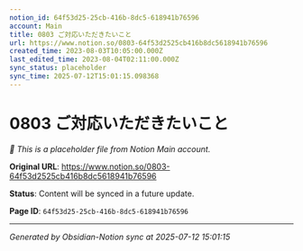 ```yaml
---
notion_id: 64f53d25-25cb-416b-8dc5-618941b76596
account: Main
title: 0803 ご対応いただきたいこと
url: https://www.notion.so/0803-64f53d2525cb416b8dc5618941b76596
created_time: 2023-08-03T10:05:00.000Z
last_edited_time: 2023-08-04T02:11:00.000Z
sync_status: placeholder
sync_time: 2025-07-12T15:01:15.098368
---
```


# 0803 ご対応いただきたいこと

*🔄 This is a placeholder file from Notion Main account.*

**Original URL**: https://www.notion.so/0803-64f53d2525cb416b8dc5618941b76596

**Status**: Content will be synced in a future update.

**Page ID**: `64f53d25-25cb-416b-8dc5-618941b76596`

---

*Generated by Obsidian-Notion sync at 2025-07-12 15:01:15*

